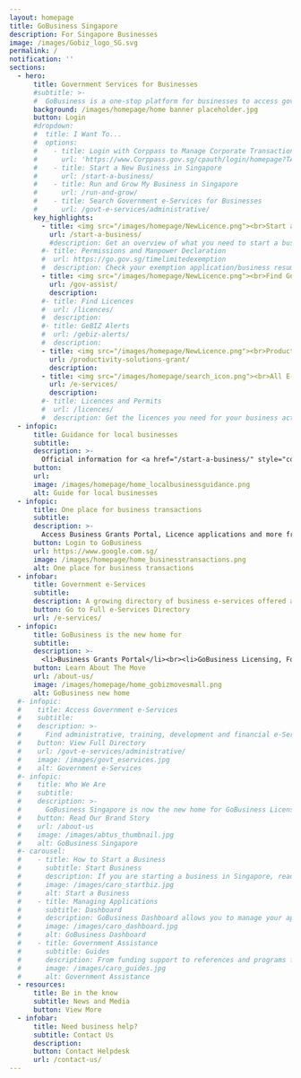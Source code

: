 ```yaml
---
layout: homepage
title: GoBusiness Singapore
description: For Singapore Businesses
image: /images/Gobiz_logo_SG.svg
permalink: /
notification: ''
sections:
  - hero:
      title: Government Services for Businesses
      #subtitle: >-
      #  GoBusiness is a one-stop platform for businesses to access government services, discover opportunities and connect with the right resources
      background: /images/homepage/home banner placeholder.jpg
      button: Login
      #dropdown:
      #  title: I Want To...
      #  options:
      #    - title: Login with Corppass to Manage Corporate Transactions
      #      url: 'https://www.Corppass.gov.sg/cpauth/login/homepage?TAM_OP=login'
      #    - title: Start a New Business in Singapore
      #      url: /start-a-business/
      #    - title: Run and Grow My Business in Singapore
      #      url: /run-and-grow/
      #    - title: Search Government e-Services for Businesses
      #      url: /govt-e-services/administrative/
      key_highlights:
        - title: <img src="/images/homepage/NewLicence.png"><br>Start a Business
          url: /start-a-business/
          #description: Get an overview of what you need to start a business in Singapore
        #- title: Permissions and Manpower Declaration
        #  url: https://go.gov.sg/timelimitedexemption
        #  description: Check your exemption application/business resumption status and submit manpower details.
        - title: <img src="/images/homepage/NewLicence.png"><br>Find Government Assistance
          url: /gov-assist/
          description: 
        #- title: Find Licences
        #  url: /licences/
        #  description:
        #- title: GeBIZ Alerts
        #  url: /gebiz-alerts/
        #  description:  
        - title: <img src="/images/homepage/NewLicence.png"><br>Productivity Solutions Grant Listing
          url: /productivity-solutions-grant/
          description: 
        - title: <img src="/images/homepage/search_icon.png"><br>All E-Services
          url: /e-services/
          description:  
        #- title: Licences and Permits
        #  url: /licences/
        #  description: Get the licences you need for your business activities
  - infopic:
      title: Guidance for local businesses
      subtitle:
      description: >-
        Official information for <a href="/start-a-business/" style="color:#037e8a">starting a business</a>, <a href="/run-and-grow/" style="color:#037e8a">growing its presence</a> and navigating through crisis like <a href="/covid/" style="color:#037e8a">Covid-19</a>.
      button: 
      url: 
      image: /images/homepage/home_localbusinessguidance.png
      alt: Guide for local businesses
  - infopic:
      title: One place for business transactions
      subtitle:
      description: >-
        Access Business Grants Portal, Licence applications and more from a single place.
      button: Login to GoBusiness
      url: https://www.google.com.sg/
      image: /images/homepage/home_businesstransactions.png
      alt: One place for business transactions
  - infobar:
      title: Government e-Services
      subtitle: 
      description: A growing directory of business e-services offered across the Singapore Government.
      button: Go to Full e-Services Directory
      url: /e-services/
  - infopic:
      title: GoBusiness is the new home for
      subtitle:
      description: >-
        <li>Business Grants Portal</li><br><li>GoBusiness Licensing, Food Services Licensing</li><br><li>Gov Assist Portal</li><br><li>Covid-19 Portal</li>
      button: Learn About The Move
      url: /about-us/
      image: /images/homepage/home_gobizmovesmall.png
      alt: GoBusiness new home     
  #- infopic:
  #    title: Access Government e-Services
  #    subtitle:
  #    description: >-
  #      Find administrative, training, development and financial e-Services for your business easily.
  #    button: View Full Directory
  #    url: /govt-e-services/administrative/
  #    image: /images/govt_eservices.jpg
  #    alt: Government e-Services
  #- infopic:
  #    title: Who We Are
  #    subtitle:
  #    description: >-
  #      GoBusiness Singapore is now the new home for GoBusiness Licensing, GoBusiness Covid-19, GoBusiness Gov Assist and Business Grants Portal. Jointly developed by MTI, SNDGO & GovTech, the GoBusiness platform aims to offer streamlined, intuitive, personalised Government-to-Business (G2B) e-Services.
  #    button: Read Our Brand Story
  #    url: /about-us
  #    image: /images/abtus_thumbnail.jpg
  #    alt: GoBusiness Singapore            
  #- carousel:
  #    - title: How to Start a Business
  #      subtitle: Start Business
  #      description: If you are starting a business in Singapore, read on to find out what you can do to start off on the right footing, and also safeguard your investment in the future. <br><a href="/start-a-business/" target="_blank" style="color:#037e8a">Find Out More</a>
  #      image: /images/caro_startbiz.jpg
  #      alt: Start a Business
  #    - title: Managing Applications
  #      subtitle: Dashboard
  #      description: GoBusiness Dashboard allows you to manage your applications and transactions all in one place. <br><a href="#" target="_blank" style="color:#037e8a">Log In Now</a>
  #      image: /images/caro_dashboard.jpg
  #      alt: GoBusiness Dashboard
  #    - title: Government Assistance
  #      subtitle: Guides
  #      description: From funding support to references and programs for building capabilities, skills and knowledge, GoBusiness will help you find the government assistance you need.  <br><a href="/run-and-grow/govassist-overview/" target="_blank" style="color:#037e8a">Find Out More</a>
  #      image: /images/caro_guides.jpg
  #      alt: Government Assistance           
  - resources:
      title: Be in the know
      subtitle: News and Media
      button: View More
  - infobar:
      title: Need business help?
      subtitle: Contact Us
      description: 
      button: Contact Helpdesk
      url: /contact-us/    
---
```

